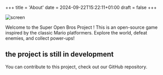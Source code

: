 +++
title = 'About'
date = 2024-09-22T15:22:11+01:00
draft = false
+++

![screen](images/test-build.0.jpg)

Welcome to the Super Open Bros Project ! This is an open-source game inspired by the classic Mario platformers. Explore the world, defeat enemies, and collect power-ups!

## the project is still in development

You can contribute to this project, check out our GitHub repository.

